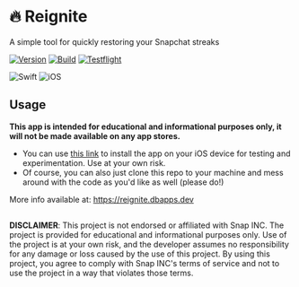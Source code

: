 # 🔥 Reignite
A simple tool for quickly restoring your Snapchat streaks

[![Version](https://img.shields.io/badge/Version-1.0-blue.svg)](https://shields.io/)
[![Build](https://img.shields.io/badge/Build-17-blue.svg)](https://shields.io/)
[![Testflight](https://img.shields.io/badge/TestFlight%20Active-YES-green.svg)](https://shields.io/)

![Swift](https://img.shields.io/badge/swift-F54A2A?style=for-the-badge&logo=swift&logoColor=white)
![iOS](https://img.shields.io/badge/iOS-000000?style=for-the-badge&logo=ios&logoColor=white)

## Usage
**This app is intended for educational and informational purposes only, it will not be made available on any app stores.**
- You can use [this link](https://testflight.apple.com/join/Ul0bzYkI) to install the app on your iOS device for testing and experimentation. Use at your own risk.
- Of course, you can also just clone this repo to your machine and mess around with the code as you'd like as well (please do!)

More info available at: https://reignite.dbapps.dev
##

**DISCLAIMER**:
This project is not endorsed or affiliated with Snap INC. The project is provided for educational and informational purposes only. Use of the project is at your own risk, and the developer assumes no responsibility for any damage or loss caused by the use of this project. By using this project, you agree to comply with Snap INC's terms of service and not to use the project in a way that violates those terms.
